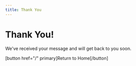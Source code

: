 ```yaml
---
title: Thank You
---
```


# Thank You!

We've received your message and will get back to you soon.

[button href="/" primary]Return to Home[/button]
